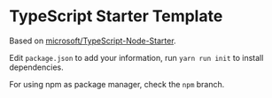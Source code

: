 # TypeScript Starter Template

Based on [microsoft/TypeScript-Node-Starter](https://github.com/microsoft/TypeScript-Node-Starter).

Edit `package.json` to add your information, run `yarn run init` to install dependencies.

For using npm as package manager, check the `npm` branch.
